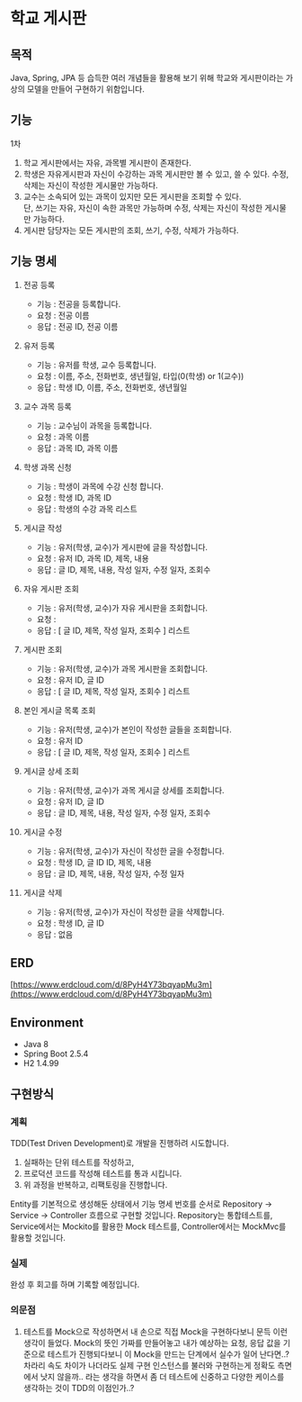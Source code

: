 # 학교 게시판

## 목적
Java, Spring, JPA 등 습득한 여러 개념들을 활용해 보기 위해 학교와 게시판이라는 가상의 모델을 만들어 구현하기 위함입니다.

## 기능
1차
1. 학교 게시판에서는 자유, 과목별 게시판이 존재한다.
2. 학생은 자유게시판과 자신이 수강하는 과목 게시판만 볼 수 있고, 쓸 수 있다. 수정, 삭제는 자신이 작성한 게시물만 가능하다.
3. 교수는 소속되어 있는 과목이 있지만 모든 게시판을 조회할 수 있다.   
단, 쓰기는 자유, 자신이 속한 과목만 가능하며 수정, 삭제는 자신이 작성한 게시물만 가능하다.
4. 게시판 담당자는 모든 게시판의 조회, 쓰기, 수정, 삭제가 가능하다.

## 기능 명세

1. 전공 등록
   * 기능 : 전공을 등록합니다.
   * 요청 : 전공 이름
   * 응답 : 전공 ID, 전공 이름

2. 유저 등록
    * 기능 : 유저를 학생, 교수 등록합니다.
    * 요청 : 이름, 주소, 전화번호, 생년월일, 타입(0(학생) or 1(교수))
    * 응답 : 학생 ID, 이름, 주소, 전화번호, 생년월일

3. 교수 과목 등록
    * 기능 : 교수님이 과목을 등록합니다.
    * 요청 : 과목 이름
    * 응답 : 과목 ID, 과목 이름

4. 학생 과목 신청
    * 기능 : 학생이 과목에 수강 신청 합니다.
    * 요청 : 학생 ID, 과목 ID
    * 응답 : 학생의 수강 과목 리스트

5. 게시글 작성
    * 기능 : 유저(학생, 교수)가 게시판에 글을 작성합니다.
    * 요청 : 유저 ID, 과목 ID, 제목, 내용
    * 응답 : 글 ID, 제목, 내용, 작성 일자, 수정 일자, 조회수

6. 자유 게시판 조회
    * 기능 : 유저(학생, 교수)가 자유 게시판을 조회합니다.
    * 요청 :
    * 응답 : [ 글 ID, 제목, 작성 일자, 조회수 ] 리스트

7. 게시판 조회
    * 기능 : 유저(학생, 교수)가 과목 게시판을 조회합니다.
    * 요청 : 유저 ID, 글 ID
    * 응답 : [ 글 ID, 제목, 작성 일자, 조회수 ] 리스트

8. 본인 게시글 목록 조회
    * 기능 : 유저(학생, 교수)가 본인이 작성한 글들을 조회합니다.
    * 요청 : 유저 ID
    * 응답 : [ 글 ID, 제목, 작성 일자, 조회수 ] 리스트

9. 게시글 상세 조회
    * 기능 : 유저(학생, 교수)가 과목 게시글 상세를 조회합니다.
    * 요청 : 유저 ID, 글 ID
    * 응답 : 글 ID, 제목, 내용, 작성 일자, 수정 일자, 조회수

10. 게시글 수정
    * 기능 : 유저(학생, 교수)가 자신이 작성한 글을 수정합니다.
    * 요청 : 학생 ID, 글 ID ID, 제목, 내용
    * 응답 : 글 ID, 제목, 내용, 작성 일자, 수정 일자

11. 게시글 삭제
    * 기능 : 유저(학생, 교수)가 자신이 작성한 글을 삭제합니다.
    * 요청 : 학생 ID, 글 ID
    * 응답 : 없음
    

## ERD
[https://www.erdcloud.com/d/8PyH4Y73bqyapMu3m](https://www.erdcloud.com/d/8PyH4Y73bqyapMu3m)

## Environment
* Java 8
* Spring Boot 2.5.4
* H2 1.4.99

## 구현방식

### 계획

TDD(Test Driven Development)로 개발을 진행하려 시도합니다.

1. 실패하는 단위 테스트를 작성하고,
2. 프로덕션 코드를 작성해 테스트를 통과 시킵니다.
3. 위 과정을 반복하고, 리팩토링을 진행합니다.

Entity를 기본적으로 생성해둔 상태에서 기능 명세 번호를 순서로 Repository -> Service -> Controller 흐름으로 구현할 것입니다. Repository는 통합테스트를, Service에서는
Mockito를 활용한 Mock 테스트를, Controller에서는 MockMvc를 활용할 것입니다.

### 실제

완성 후 회고를 하며 기록할 예정입니다.

### 의문점

1. 테스트를 Mock으로 작성하면서 내 손으로 직접 Mock을 구현하다보니 문득 이런 생각이 들었다. Mock의 뜻인 가짜를 만들어놓고 내가 예상하는 요청, 응답 값을 기준으로 테스트가 진행되다보니 이 Mock을
   만드는 단계에서 실수가 일어 난다면..? 차라리 속도 차이가 나더라도 실제 구현 인스턴스를 불러와 구현하는게 정확도 측면에서 낫지 않을까.. 라는 생각을 하면서 좀 더 테스트에 신중하고 다양한 케이스를 생각하는
   것이 TDD의 이점인가..? 